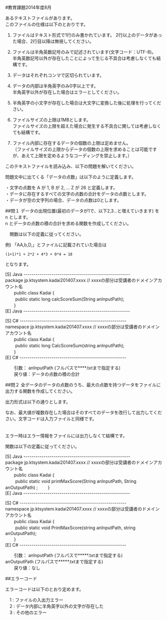 #教育課題2014年度8月

あるテキストファイルがあります。  
このファイルの仕様は以下のとおりです。  
1. ファイルはテキスト形式で1行のみ書かれています。
2行以上のデータがあった場合、2行目以降は無視してください。

2. ファイルは半角英数記号のみで記述されています(文字コード：UTF-8)。  
半角英数記号以外が存在したことによって生じる不具合は考慮しなくても結構です。

3. データはそれぞれコンマで区切られています。

4. データの内部は半角英字のみ0字以上です。  
半角英字以外が存在した場合はエラーとしてください。

5. 半角英字の小文字が存在した場合は大文字に変換した後に処理を行ってください。

6. ファイルサイズの上限は1MBとします。  
ファイルサイズの上限を超えた場合に発生する不具合に関しては考慮しなくても結構です。

7. ファイル内部に存在するデータの個数の上限は定めません。  
（ファイルサイズの上限からデータの個数の上限を求めることは可能ですが、あえて上限を定めるようなコーディングを禁止します。）

このテキストファイルを読み込み、以下の問題を解いてください。  

問題文中に出てくる「データの点数」は以下のように定義します。  

・文字の点数を A が 1, B が 2, ... Z が 26 と定義します。  
・データに存在するすべての文字の点数の合計をデータの点数とします。  
・データが空の文字列の場合、データの点数は0とします。  

##問１
データの出現位置(最初のデータが1で、以下2,3...と増えていきます) を n とします。  
n とデータの点数の積の合計を求める関数を作成してください。  

 　関数は以下の定義に従ってください。

   例)
   「AA,b,D,」とファイルに記載されていた場合は
    
    (1+1)*1 + 2*2 + 4*3 + 0*4 = 18

   となります。


[S] Java -----------------------------------------------------  
package jp.ktsystem.kadai201407.xxxx // xxxxの部分は受講者のドメインアカウント名  
 　　public class Kadai {  
 　　    public static long calcScoreSum(String anInputPath);  
 　　}  
[E] Java -----------------------------------------------------  

[S] C# -----------------------------------------------------  
namespace jp.ktsystem.kadai201407.xxxx // xxxxの部分は受講者のドメインアカウント名  
 　　public class Kadai {  
 　　    public static long CalcScoreSum(string anInputPath);  
 　　}  
[E] C# -----------------------------------------------------  

 　　引数： anInputPath (フルパスで****.txtまで指定する)  
 　　戻り値：データの点数の積の合計  


##問２
全データのデータの点数のうち、最大の点数を持つデータをファイルに出力する関数を作成してください。  

出力形式は以下の通りとします。  

[データの出現位置(最初のデータが1で、以下2,3...と増えていきます)]:[データの内容]:[データの点数]  

なお、最大値が複数存在した場合はそのすべてのデータを改行して出力してください。文字コードは入力ファイルと同様です。  
　 

エラー時はエラー情報をファイルには出力しなくて結構です。  

関数は以下の定義に従ってください。  


[S] Java -----------------------------------------------------  
package jp.ktsystem.kadai201407.xxxx // xxxxの部分は受講者のドメインアカウント名  
 　　public class Kadai {  
 　　    public static void printMaxScore(String anInputPath, String anOutputPath)  ;
 　　}  
[E] Java -----------------------------------------------------  

[S] C# -----------------------------------------------------  
namespace jp.ktsystem.kadai201407.xxxx // xxxxの部分は受講者のドメインアカウント名  
 　　public class Kadai {  
 　　    public static void PrintMaxScore(string anInputPath, string anOutputPath);  
 　　}  
[E] C# -----------------------------------------------------  


 　　引数： anInputPath  (フルパスで*****.txtまで指定する)  
            anOutputPath (フルパスで*****.txtまで指定する)  
 　　戻り値：なし

 ##エラーコード

エラーコードは以下のとおり定めます。  

 　1 : ファイルの入出力エラー  
 　2 : データ内部に半角英字以外の文字が存在した  
 　3 : その他のエラー  
